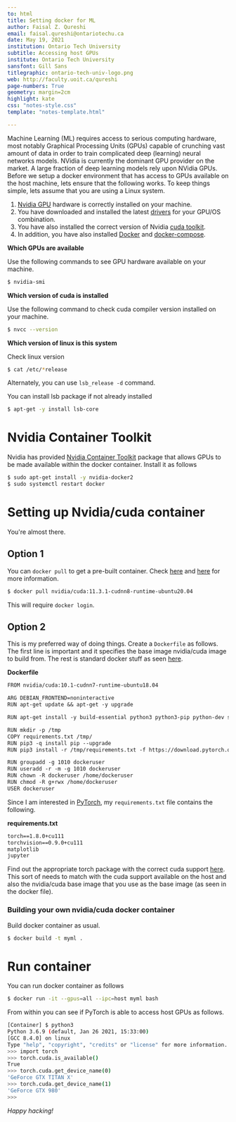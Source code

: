 ```yaml
---
to: html
title: Setting docker for ML
author: Faisal Z. Qureshi   
email: faisal.qureshi@ontariotechu.ca
date: May 19, 2021
institution: Ontario Tech University
subtitle: Accessing host GPUs
institute: Ontario Tech University
sansfont: Gill Sans
titlegraphic: ontario-tech-univ-logo.png
web: http://faculty.uoit.ca/qureshi
page-numbers: True
geometry: margin=2cm
highlight: kate
css: "notes-style.css"
template: "notes-template.html"

---
```


Machine Learning (ML) requires access to serious computing hardware, most notably Graphical Processing Units (GPUs) capable of crunching vast amount of data in order to train complicated deep (learning) neural networks models.  NVidia is currently the dominant GPU provider on the market.  A large fraction of deep learning models rely upon NVidia GPUs.  Before we setup a docker environment that has access to GPUs available on the host machine, lets ensure that the following works.  To keep things simple, lets assume that you are using a Linux system.

1. [Nvidia GPU](https://developer.nvidia.com/cuda-gpus) hardware is correctly installed on your machine.
2. You have downloaded and installed the latest [drivers](https://www.nvidia.com/Download/index.aspx) for your GPU/OS combination.
3. You have also installed the correct version of Nvidia [cuda toolkit](https://developer.nvidia.com/cuda-toolkit).
4. In addition, you have also installed [Docker](https://docs.docker.com/engine/install/ubuntu/) and [docker-compose](https://docs.docker.com/compose/install/).

**Which GPUs are available**

Use the following commands to see GPU hardware available on your machine.

~~~bash
$ nvidia-smi
~~~

**Which version of cuda is installed**

Use the following command to check cuda compiler version installed on your machine.

~~~bash
$ nvcc --version
~~~

**Which version of linux is this system**

Check linux version

~~~bash
$ cat /etc/*release
~~~

Alternately, you can use `lsb_release -d` command.

You can install lsb package if not already installed

~~~bash
$ apt-get -y install lsb-core
~~~

# Nvidia Container Toolkit

Nvidia has provided [Nvidia Container Toolkit](https://github.com/NVIDIA/nvidia-docker) package that allows GPUs to be made available within the docker container.  Install it as follows

~~~bash
$ sudo apt-get install -y nvidia-docker2
$ sudo systemctl restart docker
~~~

# Setting up Nvidia/cuda container

You're almost there.

## Option 1

You can `docker pull` to get a pre-built container.  Check [here](https://docs.nvidia.com/deeplearning/frameworks/user-guide/index.html) and [here](https://gitlab.com/nvidia/container-images/cuda/blob/master/doc/unsupported-tags.md) for more information.

~~~bash
$ docker pull nvidia/cuda:11.3.1-cudnn8-runtime-ubuntu20.04
~~~

This will require `docker login`.

## Option 2

This is my preferred way of doing things.  Create a `Dockerfile` as follows.  The first line is important and it specifies the base image nvidia/cuda image to build from.  The rest is standard docker stuff as seen [here](python-dev.html).

**Dockerfile**

~~~txt
FROM nvidia/cuda:10.1-cudnn7-runtime-ubuntu18.04

ARG DEBIAN_FRONTEND=noninteractive
RUN apt-get update && apt-get -y upgrade

RUN apt-get install -y build-essential python3 python3-pip python-dev sudo

RUN mkdir -p /tmp
COPY requirements.txt /tmp/
RUN pip3 -q install pip --upgrade
RUN pip3 install -r /tmp/requirements.txt -f https://download.pytorch.org/whl/torch_stable.html

RUN groupadd -g 1010 dockeruser
RUN useradd -r -m -g 1010 dockeruser
RUN chown -R dockeruser /home/dockeruser
RUN chmod -R g+rwx /home/dockeruser
USER dockeruser
~~~

Since I am interested in [PyTorch](https://pytorch.org), my `requirements.txt` file contains the following.

**requirements.txt**

~~~txt
torch==1.8.0+cu111
torchvision==0.9.0+cu111
matplotlib
jupyter
~~~

Find out the appropriate torch package with the correct cuda support [here](https://download.pytorch.org/whl/torch_stable.html).  This sort of needs to match with the cuda support available on the host and also the nvidia/cuda base image that you use as the base image (as seen in the docker file).

### Building your own nvidia/cuda docker container

Build docker container as usual.

~~~bash
$ docker build -t myml .
~~~

# Run container 

You can run docker container as follows

~~~bash
$ docker run -it --gpus=all --ipc=host myml bash
~~~

From within you can see if PyTorch is able to access host GPUs as follows.

~~~bash
[Container] $ python3
Python 3.6.9 (default, Jan 26 2021, 15:33:00)
[GCC 8.4.0] on linux
Type "help", "copyright", "credits" or "license" for more information.
>>> import torch
>>> torch.cuda.is_available()
True
>>> torch.cuda.get_device_name(0)
'GeForce GTX TITAN X'
>>> torch.cuda.get_device_name(1)
'GeForce GTX 980'
>>>
~~~

*Happy hacking!*
